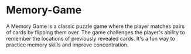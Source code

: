 # Memory-Game
A Memory Game is a classic puzzle game where the player matches pairs of cards by flipping them over. The game challenges the player's ability to remember the locations of previously revealed cards. It's a fun way to practice memory skills and improve concentration.

